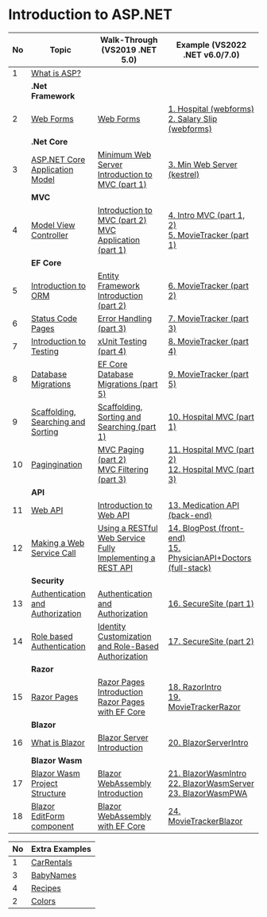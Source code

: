 # Introduction to ASP.NET

| No | Topic                                              | Walk-Through (VS2019 .NET 5.0)                                                                               | Example (VS2022 .NET v6.0/7.0)                                                                                                                                   |
| -- | -------------------------------------------------- | ------------------------------------------------------------------------------------------------------------ | ---------------------------------------------------------------------------------------------------------------------------------------------------------------- |
| 1  | [What is ASP?](./pages/1.md)                       |                                                                                                              |                                                                                                                                                                  |
|    | **.Net Framework**                                 |                                                                                                              |                                                                                                                                                                  |
| 2  | [Web Forms](./pages/2.md)                          | [Web Forms](./walkthrough/1.md)                                                                              | [1. Hospital (webforms)](./examples/HospitalApp/) <br> [2. Salary Slip (webforms)](./examples/SalarySlip/)                                                       |
|    | **.Net Core**                                      |                                                                                                              |                                                                                                                                                                  |
| 3  | [ASP.NET Core Application Model](./pages/3.md)     | [Minimum Web Server](./walkthrough/2-a.md) <br> [Introduction to MVC (part 1)](./walkthrough/2-b.md)         | [3. Min Web Server (kestrel)](./examples/MinimumWebServer/)                                                                                                      |
|    | **MVC**                                            |                                                                                                              |                                                                                                                                                                  |
| 4  | [Model View Controller](./pages/4.md)              | [Introduction to MVC (part 2)](./walkthrough/3.md) <br> [MVC Application (part 1)](./walkthrough/4.md)       | [4. Intro MVC (part 1, 2)](./examples/IntroMVC/) <br> [5. MovieTracker (part 1)](./examples/MovieTracker-p1/)                                                    |
|    | **EF Core**                                        |                                                                                                              |                                                                                                                                                                  |
| 5  | [Introduction to ORM](./pages/5.md)                | [Entity Framework Introduction (part 2)](./walkthrough/5.md)                                                 | [6. MovieTracker (part 2)](./examples/MovieTracker-p2/)                                                                                                          |
| 6  | [Status Code Pages](./pages/6.md)                  | [Error Handling (part 3)](./walkthrough/6.md)                                                                | [7. MovieTracker (part 3)](./examples/MovieTracker-p3/)                                                                                                          |
| 7  | [Introduction to Testing](./pages/7.md)            | [xUnit Testing (part 4)](./walkthrough/7.md)                                                                 | [8. MovieTracker (part 4)](./examples/MovieTracker-p4/)                                                                                                          |
| 8  | [Database Migrations](./pages/8.md)                | [EF Core Database Migrations (part 5)](./walkthrough/8.md)                                                   | [9. MovieTracker (part 5)](./examples/MovieTracker-p5/)                                                                                                          |
| 9  | [Scaffolding, Searching and Sorting](./pages/9.md) | [Scaffolding, Sorting and Searching (part 1)](./walkthrough/9.md)                                            | [10. Hospital MVC (part 1)](./examples/HospitalMVC-p1/)                                                                                                          |
| 10 | [Pagingination](./pages/10.md)                     | [MVC Paging (part 2)](./walkthrough/10.md) <br> [MVC Filtering (part 3)](./walkthrough/11.md)                | [11. Hospital MVC (part 2)](./examples/HospitalMVC-p2/) <br> [12. Hospital MVC (part 3)](./examples/HospitalMVC-p3/)                                             |
|    | **API**                                            |                                                                                                              |                                                                                                                                                                  |
| 11 | [Web API](./pages/11.md)                           | [Introduction to Web API](./walkthrough/12.md)                                                               | [13. Medication API (back-end)](./examples/MedicationAPI/)                                                                                                       |
| 12 | [Making a Web Service Call](./pages/12.md)         | [Using a RESTful Web Service](./walkthrough/13.md) <br> [Fully Implementing a REST API](./walkthrough/14.md) | [14. BlogPost (front-end)](./examples/BlogPost/) <br> [15. PhysicianAPI+Doctors (full-stack)](./examples/WebAPIFullStack/)                                       |
|    | **Security**                                       |                                                                                                              |                                                                                                                                                                  |
| 13 | [Authentication and Authorization](./pages/13.md)  | [Authentication and Authorization](./walkthrough/15.md)                                                      | [16. SecureSite (part 1)](./examples/SecureSite-p1/)                                                                                                             |
| 14 | [Role based Authentication](./pages/14.md)         | [Identity Customization and Role-Based Authorization](./walkthrough/16.md)                                   | [17. SecureSite (part 2)](./examples/SecureSite-p2/)                                                                                                             |
|    | **Razor**                                          |                                                                                                              |                                                                                                                                                                  |
| 15 | [Razor Pages](./pages/15.md)                       | [Razor Pages Introduction](./walkthrough/17.md) <br> [Razor Pages with EF Core](./walkthrough/18.md)         | [18. RazorIntro](./examples/RazorIntro/) <br> [19. MovieTrackerRazor](./examples/MovieTrackerRazor/)                                                             |
|    | **Blazor**                                         |                                                                                                              |                                                                                                                                                                  |
| 16 | [What is Blazor](./pages/16.md)                    | [Blazor Server Introduction](./walkthrough/19.md)                                                            | [20. BlazorServerIntro](./examples/BlazorServerIntro/)                                                                                                           |
|    | **Blazor Wasm**                                    |                                                                                                              |                                                                                                                                                                  |
| 17 | [Blazor Wasm Project Structure](./pages/17.md)     | [Blazor WebAssembly Introduction](./walkthrough/20.md)                                                       | [21. BlazorWasmIntro](./examples/BlazorWasmIntro/) <br> [22. BlazorWasmServer](./examples/BlazorWasmServer/) <br> [23. BlazorWasmPWA](./examples/BlazorWasmPWA/) |
| 18 | [Blazor EditForm component](./pages/18.md)         | [Blazor WebAssembly with EF Core](./walkthrough/21.md)                                                       | [24. MovieTrackerBlazor](./examples/MovieTrackerBlazor/)                                                                                                         |

| No  | Extra Examples                        |
| --- | ------------------------------------- |
|  1  | [CarRentals](./examples/CarRentals/)  |
|  3  | [BabyNames](./examples/BabyNames/)    |
|  4  | [Recipes](./examples/Recipes/)        |
|  2  | [Colors](./examples/Colors/)          |

